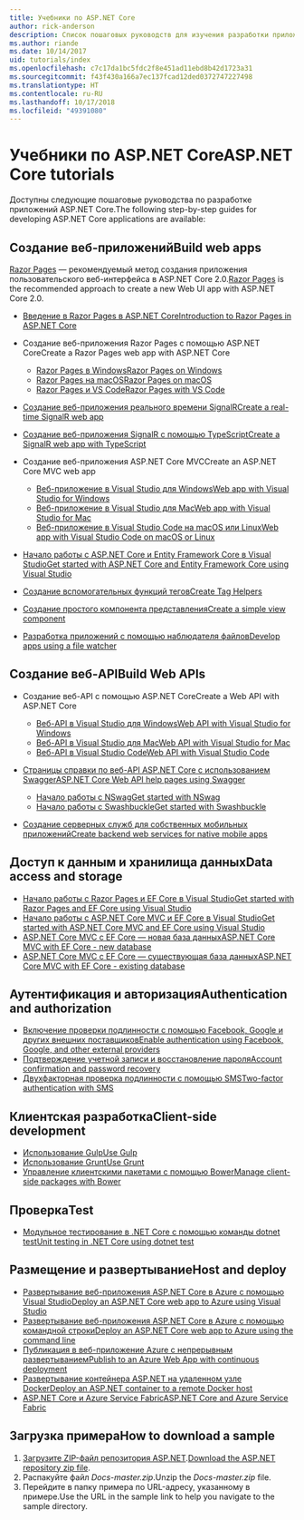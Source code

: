```yaml
---
title: Учебники по ASP.NET Core
author: rick-anderson
description: Список пошаговых руководств для изучения разработки приложений ASP.NET Core.
ms.author: riande
ms.date: 10/14/2017
uid: tutorials/index
ms.openlocfilehash: c7c17da1bc5fdc2f8e451ad11ebd8b42d1723a31
ms.sourcegitcommit: f43f430a166a7ec137fcad12ded0372747227498
ms.translationtype: HT
ms.contentlocale: ru-RU
ms.lasthandoff: 10/17/2018
ms.locfileid: "49391080"
---
```

# <a name="aspnet-core-tutorials"></a><span data-ttu-id="e7123-103">Учебники по ASP.NET Core</span><span class="sxs-lookup"><span data-stu-id="e7123-103">ASP.NET Core tutorials</span></span>

<span data-ttu-id="e7123-104">Доступны следующие пошаговые руководства по разработке приложений ASP.NET Core.</span><span class="sxs-lookup"><span data-stu-id="e7123-104">The following step-by-step guides for developing ASP.NET Core applications are available:</span></span>

## <a name="build-web-apps"></a><span data-ttu-id="e7123-105">Создание веб-приложений</span><span class="sxs-lookup"><span data-stu-id="e7123-105">Build web apps</span></span>

<span data-ttu-id="e7123-106">[Razor Pages](xref:razor-pages/index) — рекомендуемый метод создания приложения пользовательского веб-интерфейса в ASP.NET Core 2.0.</span><span class="sxs-lookup"><span data-stu-id="e7123-106">[Razor Pages](xref:razor-pages/index) is the recommended approach to create a new Web UI app with ASP.NET Core 2.0.</span></span>

* [<span data-ttu-id="e7123-107">Введение в Razor Pages в ASP.NET Core</span><span class="sxs-lookup"><span data-stu-id="e7123-107">Introduction to Razor Pages in ASP.NET Core</span></span>](xref:razor-pages/index)
* <span data-ttu-id="e7123-108">Создание веб-приложения Razor Pages с помощью ASP.NET Core</span><span class="sxs-lookup"><span data-stu-id="e7123-108">Create a Razor Pages web app with ASP.NET Core</span></span>

   * [<span data-ttu-id="e7123-109">Razor Pages в Windows</span><span class="sxs-lookup"><span data-stu-id="e7123-109">Razor Pages on Windows</span></span>](xref:tutorials/razor-pages/index)
   * [<span data-ttu-id="e7123-110">Razor Pages на macOS</span><span class="sxs-lookup"><span data-stu-id="e7123-110">Razor Pages on macOS</span></span>](xref:tutorials/razor-pages-mac/index)
   * [<span data-ttu-id="e7123-111">Razor Pages и VS Code</span><span class="sxs-lookup"><span data-stu-id="e7123-111">Razor Pages with VS Code</span></span>](xref:tutorials/razor-pages-vsc/index)  

* [<span data-ttu-id="e7123-112">Создание веб-приложения реального времени SignalR</span><span class="sxs-lookup"><span data-stu-id="e7123-112">Create a real-time SignalR web app</span></span>](xref:tutorials/signalr)
* [<span data-ttu-id="e7123-113">Создание веб-приложения SignalR с помощью TypeScript</span><span class="sxs-lookup"><span data-stu-id="e7123-113">Create a SignalR web app with TypeScript</span></span>](xref:tutorials/signalr-typescript-webpack)

* <span data-ttu-id="e7123-114">Создание веб-приложения ASP.NET Core MVC</span><span class="sxs-lookup"><span data-stu-id="e7123-114">Create an ASP.NET Core MVC web app</span></span>

   * [<span data-ttu-id="e7123-115">Веб-приложение в Visual Studio для Windows</span><span class="sxs-lookup"><span data-stu-id="e7123-115">Web app with Visual Studio for Windows</span></span>](xref:tutorials/first-mvc-app/index)
   * [<span data-ttu-id="e7123-116">Веб-приложение в Visual Studio для Mac</span><span class="sxs-lookup"><span data-stu-id="e7123-116">Web app with Visual Studio for Mac</span></span>](xref:tutorials/first-mvc-app-mac/index)
   * [<span data-ttu-id="e7123-117">Веб-приложение в Visual Studio Code на macOS или Linux</span><span class="sxs-lookup"><span data-stu-id="e7123-117">Web app with Visual Studio Code on macOS or Linux</span></span>](xref:tutorials/first-mvc-app-xplat/index)

* [<span data-ttu-id="e7123-118">Начало работы с ASP.NET Core и Entity Framework Core в Visual Studio</span><span class="sxs-lookup"><span data-stu-id="e7123-118">Get started with ASP.NET Core and Entity Framework Core using Visual Studio</span></span>](xref:data/ef-mvc/index)
* [<span data-ttu-id="e7123-119">Создание вспомогательных функций тегов</span><span class="sxs-lookup"><span data-stu-id="e7123-119">Create Tag Helpers</span></span>](xref:mvc/views/tag-helpers/authoring)
* [<span data-ttu-id="e7123-120">Создание простого компонента представления</span><span class="sxs-lookup"><span data-stu-id="e7123-120">Create a simple view component</span></span>](xref:mvc/views/view-components#walkthrough-creating-a-simple-view-component)
* [<span data-ttu-id="e7123-121">Разработка приложений с помощью наблюдателя файлов</span><span class="sxs-lookup"><span data-stu-id="e7123-121">Develop apps using a file watcher</span></span>](xref:tutorials/dotnet-watch)

## <a name="build-web-apis"></a><span data-ttu-id="e7123-122">Создание веб-API</span><span class="sxs-lookup"><span data-stu-id="e7123-122">Build Web APIs</span></span>

* <span data-ttu-id="e7123-123">Создание веб-API с помощью ASP.NET Core</span><span class="sxs-lookup"><span data-stu-id="e7123-123">Create a Web API with ASP.NET Core</span></span>

  * [<span data-ttu-id="e7123-124">Веб-API в Visual Studio для Windows</span><span class="sxs-lookup"><span data-stu-id="e7123-124">Web API with Visual Studio for Windows</span></span>](xref:tutorials/first-web-api)
  * [<span data-ttu-id="e7123-125">Веб-API в Visual Studio для Mac</span><span class="sxs-lookup"><span data-stu-id="e7123-125">Web API with Visual Studio for Mac</span></span>](xref:tutorials/first-web-api-mac)
  * [<span data-ttu-id="e7123-126">Веб-API в Visual Studio Code</span><span class="sxs-lookup"><span data-stu-id="e7123-126">Web API with Visual Studio Code</span></span>](xref:tutorials/web-api-vsc)

* [<span data-ttu-id="e7123-127">Страницы справки по веб-API ASP.NET Core с использованием Swagger</span><span class="sxs-lookup"><span data-stu-id="e7123-127">ASP.NET Core Web API help pages using Swagger</span></span>](xref:tutorials/web-api-help-pages-using-swagger)
  * [<span data-ttu-id="e7123-128">Начало работы с NSwag</span><span class="sxs-lookup"><span data-stu-id="e7123-128">Get started with NSwag</span></span>](xref:tutorials/get-started-with-nswag)
  * [<span data-ttu-id="e7123-129">Начало работы с Swashbuckle</span><span class="sxs-lookup"><span data-stu-id="e7123-129">Get started with Swashbuckle</span></span>](xref:tutorials/get-started-with-swashbuckle)

* [<span data-ttu-id="e7123-130">Создание серверных служб для собственных мобильных приложений</span><span class="sxs-lookup"><span data-stu-id="e7123-130">Create backend web services for native mobile apps</span></span>](xref:mobile/native-mobile-backend)

## <a name="data-access-and-storage"></a><span data-ttu-id="e7123-131">Доступ к данным и хранилища данных</span><span class="sxs-lookup"><span data-stu-id="e7123-131">Data access and storage</span></span>

* [<span data-ttu-id="e7123-132">Начало работы с Razor Pages и EF Core в Visual Studio</span><span class="sxs-lookup"><span data-stu-id="e7123-132">Get started with Razor Pages and EF Core using Visual Studio</span></span>](xref:data/ef-rp/intro)
* [<span data-ttu-id="e7123-133">Начало работы с ASP.NET Core MVC и EF Core в Visual Studio</span><span class="sxs-lookup"><span data-stu-id="e7123-133">Get started with ASP.NET Core MVC and EF Core using Visual Studio</span></span>](xref:data/ef-mvc/index)
* [<span data-ttu-id="e7123-134">ASP.NET Core MVC с EF Core — новая база данных</span><span class="sxs-lookup"><span data-stu-id="e7123-134">ASP.NET Core MVC with EF Core - new database</span></span>](/ef/core/get-started/aspnetcore/new-db)
* [<span data-ttu-id="e7123-135">ASP.NET Core MVC с EF Core — существующая база данных</span><span class="sxs-lookup"><span data-stu-id="e7123-135">ASP.NET Core MVC with EF Core - existing database</span></span>](/ef/core/get-started/aspnetcore/existing-db)

## <a name="authentication-and-authorization"></a><span data-ttu-id="e7123-136">Аутентификация и авторизация</span><span class="sxs-lookup"><span data-stu-id="e7123-136">Authentication and authorization</span></span>

* [<span data-ttu-id="e7123-137">Включение проверки подлинности с помощью Facebook, Google и других внешних поставщиков</span><span class="sxs-lookup"><span data-stu-id="e7123-137">Enable authentication using Facebook, Google, and other external providers</span></span>](xref:security/authentication/social/index)
* [<span data-ttu-id="e7123-138">Подтверждение учетной записи и восстановление пароля</span><span class="sxs-lookup"><span data-stu-id="e7123-138">Account confirmation and password recovery</span></span>](xref:security/authentication/accconfirm)
* [<span data-ttu-id="e7123-139">Двухфакторная проверка подлинности с помощью SMS</span><span class="sxs-lookup"><span data-stu-id="e7123-139">Two-factor authentication with SMS</span></span>](xref:security/authentication/2fa)

## <a name="client-side-development"></a><span data-ttu-id="e7123-140">Клиентская разработка</span><span class="sxs-lookup"><span data-stu-id="e7123-140">Client-side development</span></span>

* [<span data-ttu-id="e7123-141">Использование Gulp</span><span class="sxs-lookup"><span data-stu-id="e7123-141">Use Gulp</span></span>](xref:client-side/using-gulp)
* [<span data-ttu-id="e7123-142">Использование Grunt</span><span class="sxs-lookup"><span data-stu-id="e7123-142">Use Grunt</span></span>](xref:client-side/using-grunt)
* [<span data-ttu-id="e7123-143">Управление клиентскими пакетами с помощью Bower</span><span class="sxs-lookup"><span data-stu-id="e7123-143">Manage client-side packages with Bower</span></span>](xref:client-side/bower)

## <a name="test"></a><span data-ttu-id="e7123-144">Проверка</span><span class="sxs-lookup"><span data-stu-id="e7123-144">Test</span></span>

* [<span data-ttu-id="e7123-145">Модульное тестирование в .NET Core с помощью команды dotnet test</span><span class="sxs-lookup"><span data-stu-id="e7123-145">Unit testing in .NET Core using dotnet test</span></span>](/dotnet/articles/core/testing/unit-testing-with-dotnet-test)

## <a name="host-and-deploy"></a><span data-ttu-id="e7123-146">Размещение и развертывание</span><span class="sxs-lookup"><span data-stu-id="e7123-146">Host and deploy</span></span>

* [<span data-ttu-id="e7123-147">Развертывание веб-приложения ASP.NET Core в Azure с помощью Visual Studio</span><span class="sxs-lookup"><span data-stu-id="e7123-147">Deploy an ASP.NET Core web app to Azure using Visual Studio</span></span>](xref:tutorials/publish-to-azure-webapp-using-vs)
* [<span data-ttu-id="e7123-148">Развертывание веб-приложения ASP.NET Core в Azure с помощью командной строки</span><span class="sxs-lookup"><span data-stu-id="e7123-148">Deploy an ASP.NET Core web app to Azure using the command line</span></span>](/azure/app-service/app-service-web-get-started-dotnet)
* [<span data-ttu-id="e7123-149">Публикация в веб-приложение Azure с непрерывным развертыванием</span><span class="sxs-lookup"><span data-stu-id="e7123-149">Publish to an Azure Web App with continuous deployment</span></span>](xref:host-and-deploy/azure-apps/azure-continuous-deployment)
* [<span data-ttu-id="e7123-150">Развертывание контейнера ASP.NET на удаленном узле Docker</span><span class="sxs-lookup"><span data-stu-id="e7123-150">Deploy an ASP.NET container to a remote Docker host</span></span>](/azure/vs-azure-tools-docker-hosting-web-apps-in-docker)
* [<span data-ttu-id="e7123-151">ASP.NET Core и Azure Service Fabric</span><span class="sxs-lookup"><span data-stu-id="e7123-151">ASP.NET Core and Azure Service Fabric</span></span>](/azure/service-fabric/service-fabric-add-a-web-frontend)

<a name="download"></a>
## <a name="how-to-download-a-sample"></a><span data-ttu-id="e7123-152">Загрузка примера</span><span class="sxs-lookup"><span data-stu-id="e7123-152">How to download a sample</span></span>

1. <span data-ttu-id="e7123-153">[Загрузите ZIP-файл репозитория ASP.NET](https://codeload.github.com/aspnet/Docs/zip/master).</span><span class="sxs-lookup"><span data-stu-id="e7123-153">[Download the ASP.NET repository zip file](https://codeload.github.com/aspnet/Docs/zip/master).</span></span>
1. <span data-ttu-id="e7123-154">Распакуйте файл *Docs-master.zip*.</span><span class="sxs-lookup"><span data-stu-id="e7123-154">Unzip the *Docs-master.zip* file.</span></span>
1. <span data-ttu-id="e7123-155">Перейдите в папку примера по URL-адресу, указанному в примере.</span><span class="sxs-lookup"><span data-stu-id="e7123-155">Use the URL in the sample link to help you navigate to the sample directory.</span></span>
